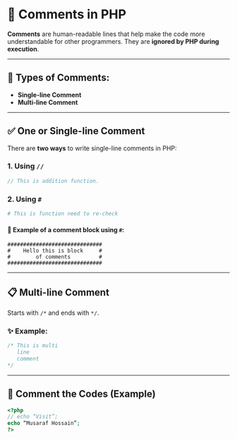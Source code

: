# 📝 Comments in PHP

**Comments** are human-readable lines that help make the code more understandable for other programmers. They are **ignored by PHP during execution**.

---

## 🧾 Types of Comments:

- **Single-line Comment**
- **Multi-line Comment**

---

## ✅ One or Single-line Comment

There are **two ways** to write single-line comments in PHP:

### 1. Using `//`
```php
// This is addition function.
```

### 2. Using `#`
```php
# This is function need to re-check
```

#### 📌 Example of a comment block using `#`:
```
##############################
#    Hello this is block     #
#        of comments         #
##############################
```

---

## 📋 Multi-line Comment

Starts with `/*` and ends with `*/`.

### ✨ Example:
```php
/* This is multi
   line
   comment
*/
```

---

## 🛑 Comment the Codes (Example)

```php
<?php
// echo “Visit”;
echo “Musaraf Hossain”;
?>
```